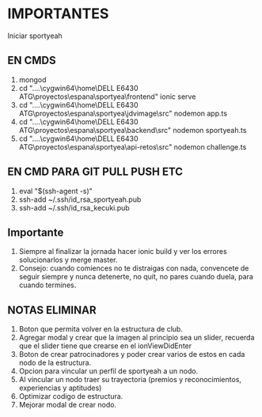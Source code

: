 # IMPORTANTES

Iniciar sportyeah

## EN CMDS

1. mongod
2. cd "..\..\cygwin64\home\DELL E6430 ATG\proyectos\espana\sportyea\frontend"
   ionic serve
3. cd "..\..\cygwin64\home\DELL E6430 ATG\proyectos\espana\sportyea\jdvimage\src"
   nodemon app.ts
4. cd "..\..\cygwin64\home\DELL E6430 ATG\proyectos\espana\sportyea\backend\src"
   nodemon sportyeah.ts
5. cd "..\..\cygwin64\home\DELL E6430 ATG\proyectos\espana\sportyea\api-retos\src"
   nodemon challenge.ts

## EN CMD PARA GIT PULL PUSH ETC

1. eval "$(ssh-agent -s)"
2. ssh-add ~/.ssh/id_rsa_sportyeah.pub
3. ssh-add ~/.ssh/id_rsa_kecuki.pub

## Importante

1. Siempre al finalizar la jornada hacer ionic build y ver los errores solucionarlos y merge master.
2. Consejo: cuando comiences no te distraigas con nada, convencete de seguir
   siempre y nunca detenerte, no quit, no pares cuando duela, para cuando
   termines.

## NOTAS ELIMINAR

1. Boton que permita volver en la estructura de club.
2. Agregar modal y crear que la imagen al principio sea un slider, recuerda que
   el slider tiene que crearse en el ionViewDidEnter
3. Boton de crear patrocinadores y poder crear varios de estos en cada nodo de
   la estructura.
4. Opcion para vincular un perfil de sportyeah a un nodo.
5. Al vincular un nodo traer su trayectoria (premios y reconocimientos,
   experiencias y aptitudes)
6. Optimizar codigo de estructura.
7. Mejorar modal de crear nodo.
